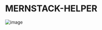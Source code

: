 # MERNSTACK-HELPER
![image](https://user-images.githubusercontent.com/60959655/174466051-a157a0ac-0405-4fc4-950c-1102a6aa9d45.png)
